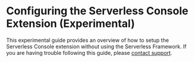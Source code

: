 <!--
title: Instrumenting Manually
menuText: Instrumenting Manually
description: A guide to instrumenting manually using the Serverless Console Extension
menuOrder: 8
-->

# Configuring the Serverless Console Extension (Experimental)
This experimental guide provides an overview of how to setup
the Serverless Console extension without using the Serverless
Framework. If you are having trouble following this guide, 
please [contact support](https://serverless.com/support).

<!--

## Pre-requisites
Before you get started make sure you have the [AWS CLI](https://docs.aws.amazon.com/cli/latest/userguide/getting-started-install.html) a 
[Serverless Console Organization](https://console.serverless.com?ref_website=https%3A%2F%2Fwww.serverless.com%2Fconsole%2Fdocs%2F) and [jq](https://stedolan.github.io/jq/download/).


## 1. Request an ingest token.
Ingesting data into console requires a secret, known as an
ingest token. A unique token is issued every 30 days
for the combination of your function name, environment
and namespace. 

To find your org details -
* Go to your org settings page to get your org id  
* Copy your org token as well.

To request an ingest token, run the following command. 
```
curl -X POST \
  'https://core.serverless.com/ingestion/kinesis/token' \
  --header 'Accept: application/json' \
  --header 'sls-token-type: orgToken' \
  --header 'Content-Type: application/json' \
  --header 'Authorization: Bearer $ORG_TOKEN' \
  --data-raw '{
        "orgId": "<ORG-ID>",
        "serviceId": "<NAMESPACE>",
        "stage": "<ENVIRONMENT"
}' | jq -r .token.accessToken
```
## 2.Create a config file 

You'll need to setup the config for the extension in a json file.
The following command will create one called sample.json

```text
echo '{ "orgId":"<ORG-ID>","ingestToken":"'<INGEST-TOKEN>","namespace":"<NAMESPACE>", "environment" : "<ENVIRONMENT>"}'  > sample.json
```

```
curl -sL https://github.com/serverless/console/releases/latest/download/sls-otel-extension-node.json -H \"Accept: application/json\" | jq -r '.<REGION>'
```


## 3. Setup your environment variables

```text
aws lambda update-function-configuration --function-name <FUNCTION-NAME> --region <REGION> --environment Variables=SLS_EXTENSION --cli-input-json file://sample.json  && \
aws lambda update-function-configuration --function-name <FUNCTION-NAME> --region <REGION> --environment Variables={AWS_LAMBDA_EXEC_WRAPPER='/opt/otel-extension-internal-node/exec-wrapper.sh'}
```

## 4. Add the layer to your function.

```text
aws lambda update-function-configuration --function-name <FUNCTION-NAME> --region <REGION> \
layers <LAYER_ARN>
```
-->